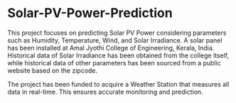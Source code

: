 # Solar-PV-Power-Prediction
This project focuses on predicting Solar PV Power considering parameters such as Humidity, Temperature, Wind, and Solar Irradiance. A solar panel has been installed at Amal Jyothi College of Engineering, Kerala, India. Historical data of Solar Irradiance has been obtained from the college itself, while historical data of other parameters has been sourced from a public website based on the zipcode.

The project has been funded to acquire a Weather Station that measures all data in real-time. This ensures accurate monitoring and prediction.
